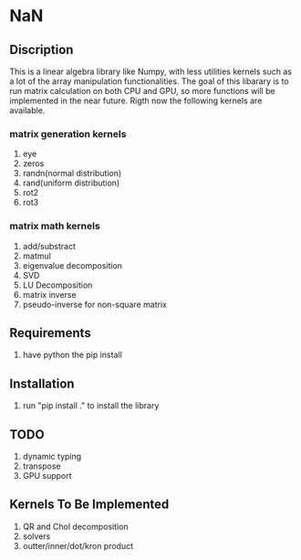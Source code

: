 # NaN
## Discription
This is a linear algebra library like Numpy, with less utilities kernels such as
a lot of the array manipulation functionalities. The goal of this libarary is to 
run matrix calculation on both CPU and GPU, so more functions will be implemented
in the near future. Rigth now the following kernels are available.
### matrix generation kernels
1. eye
2. zeros
3. randn(normal distribution)
4. rand(uniform distribution)
5. rot2
6. rot3

### matrix math kernels
1. add/substract
2. matmul
3. eigenvalue decomposition
4. SVD
5. LU Decomposition
6. matrix inverse
7. pseudo-inverse for non-square matrix

## Requirements
1. have python the pip install

## Installation
1. run "pip install ." to install the library

## TODO
1. dynamic typing
2. transpose
2. GPU support

## Kernels To Be Implemented
1. QR and Chol decomposition
2. solvers
3. outter/inner/dot/kron product



